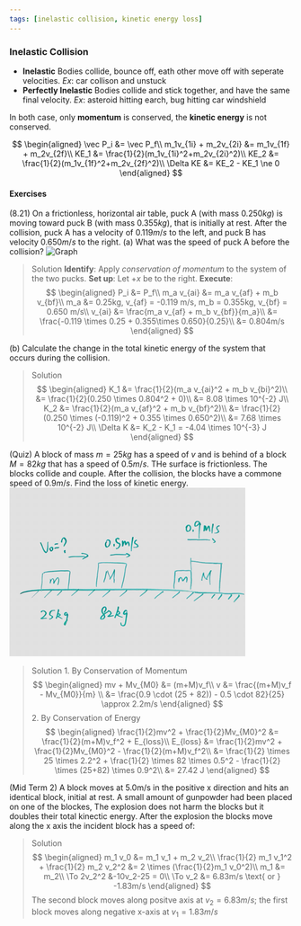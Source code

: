 ```yaml
---
tags: [inelastic collision, kinetic energy loss]
---
```


### Inelastic Collision
+ **Inelastic**
Bodies collide, bounce off, eath other move off with seperate velocities.
_Ex_: car collison and unstuck
+ **Perfectly Inelastic**
Bodies collide and stick together, and have the same final velocity.
*Ex*: asteroid hitting earch, bug hitting car windshield

In both case, only **momentum** is conserved, the **kinetic energy** is not conserved.

$$
\begin{aligned}
\vec P_i &= \vec P_f\\
m_1v_{1i} + m_2v_{2i} &= m_1v_{1f} + m_2v_{2f}\\
KE_1 &= \frac{1}{2}(m_1v_{1i}^2+m_2v_{2i}^2)\\
KE_2 &= \frac{1}{2}(m_1v_{1f}^2+m_2v_{2f}^2)\\
\Delta KE &= KE_2 - KE_1 \ne 0
\end{aligned}
$$

#### Exercises
(8.21) On a frictionless, horizontal air table, puck A (with mass $0.250 kg$) is moving toward puck B (with mass $0.355 kg$), that is initially at rest. After the collision, puck A has a velocity of $0.119 m/s$ to the left, and puck B has velocity $0.650 m/s$ to the right.
(a) What was the speed of puck A before the collision?
![Graph](../assets/8-21.PNG)
>Solution
**Identify**: Apply _conservation of momentum_ to the system of the two pucks.
**Set up**: Let $+x$ be to the right.
**Execute**:
$$
\begin{aligned}
P_i &= P_f\\
m_a v_{ai} &= m_a v_{af} + m_b v_{bf}\\
m_a &= 0.25kg, v_{af} = -0.119 m/s, m_b = 0.355kg, v_{bf} = 0.650 m/s\\
v_{ai} &= \frac{m_a v_{af} + m_b v_{bf}}{m_a}\\
&= \frac{-0.119 \times 0.25 + 0.355\times 0.650}{0.25}\\
&= 0.804m/s
\end{aligned}
$$

(b) Calculate the change in the total kinetic energy of the system that occurs during the collision.
>Solution
$$
\begin{aligned}
K_1 &= \frac{1}{2}(m_a v_{ai}^2 + m_b v_{bi}^2)\\
&= \frac{1}{2}(0.250 \times 0.804^2 + 0)\\
&= 8.08 \times 10^{-2} J\\
K_2 &= \frac{1}{2}(m_a v_{af}^2 + m_b v_{bf}^2)\\
&= \frac{1}{2}(0.250 \times (-0.119)^2 + 0.355 \times 0.650^2)\\
&= 7.68 \times 10^{-2} J\\
\Delta K &= K_2 - K_1 = -4.04 \times 10^{-3} J
\end{aligned}
$$

(Quiz) A block of mass $m = 25kg$ has a speed of $v$ and is behind of a block $M=82kg$ that has a speed of $0.5m/s$. THe surface is frictionless. The blocks collide and couple. After the collision, the blocks have a commone speed of $0.9m/s$. Find the loss of kinetic energy.
![Graph](../assets/quiz_blocks_collide.PNG)
>Solution
1\. By Conservation of Momentum
$$
\begin{aligned}
mv + Mv_{M0} &= (m+M)v_f\\
v &= \frac{(m+M)v_f - Mv_{M0}}{m} \\
&= \frac{0.9 \cdot (25 + 82)) - 0.5 \cdot 82}{25} \approx 2.2m/s
\end{aligned}
$$
2\. By Conservation of Energy
$$
\begin{aligned}
\frac{1}{2}mv^2 + \frac{1}{2}Mv_{M0}^2 &= \frac{1}{2}(m+M)v_f^2 + E_{loss}\\
E_{loss} &= \frac{1}{2}mv^2 + \frac{1}{2}Mv_{M0}^2 - \frac{1}{2}(m+M)v_f^2\\
&= \frac{1}{2} \times 25 \times 2.2^2 +  \frac{1}{2} \times 82 \times 0.5^2 -  \frac{1}{2} \times (25+82) \times 0.9^2\\
&= 27.42 J
\end{aligned}
$$

(Mid Term 2) A block moves at 5.0m/s in the positive x direction and hits an identical block, initial at rest. A small amount of gunpowder had been placed on one of the blockes, The explosion does not harm the blocks but it doubles their total kinectic energy. After the explosion the blocks move along the x axis the incident block has a speed of:
>Solution
$$
\begin{aligned}
m_1 v_0 &= m_1 v_1 + m_2 v_2\\
\frac{1}{2} m_1 v_1^2 + \frac{1}{2} m_2 v_2^2 &= 2 \times (\frac{1}{2}m_1 v_0^2)\\
m_1 &= m_2\\
\To 2v_2^2 &-10v_2-25 = 0\\
\To v_2 &= 6.83m/s \text{ or } -1.83m/s
\end{aligned}
$$
The second block moves along positve axis at $v_2 = 6.83m/s$; the first block moves along negative x-axis at $v_1 = 1.83m/s$

